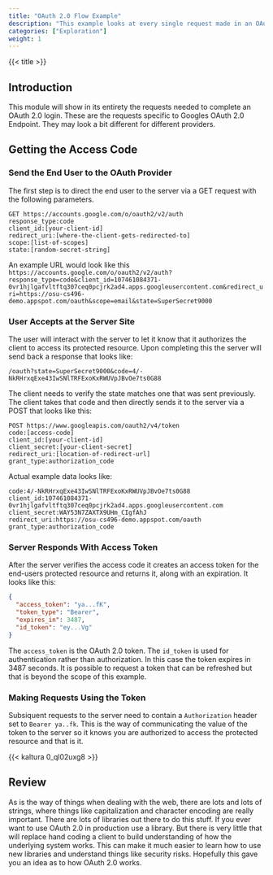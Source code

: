 ```yaml
---
title: "OAuth 2.0 Flow Example"
description: "This example looks at every single request made in an OAuth 2.0 Authentication process."
categories: ["Exploration"]
weight: 1
---
```

<!--- Make sure to fill out the title and description above, they will be used when generating lists of exploration topics -->
<!--- The weight above determines what order this will be shown among other exploration topics in this same folder, lower numbers are shown first. Start using at least multiples of 5, that way if you need to add a content page between existing ones there are enough open weights to do so. They are integers only -->

{{< title >}}
## Introduction
This module will show in its entirety the requests needed to complete an OAuth 2.0 login. These are the requests specific to Googles OAuth 2.0 Endpoint. They may look a bit different for different providers.

## Getting the Access Code

### Send the End User to the OAuth Provider
The first step is to direct the end user to the server via a GET request with the following parameters.

```http
GET https://accounts.google.com/o/oauth2/v2/auth
response_type:code
client_id:[your-client-id]
redirect_uri:[where-the-client-gets-redirected-to]
scope:[list-of-scopes]
state:[random-secret-string]
```
An example URL would look like this `https://accounts.google.com/o/oauth2/v2/auth?response_type=code&client_id=107461084371-0vr1hjlgafvltftq307ceq0pcjrk2ad4.apps.googleusercontent.com&redirect_uri=https://osu-cs496-demo.appspot.com/oauth&scope=email&state=SuperSecret9000`

### User Accepts at the Server Site
The user will interact with the server to let it know that it authorizes the client to access its protected resource. Upon completing this the server will send back a response that looks like:

```http
/oauth?state=SuperSecret9000&code=4/-NkRHrxqExe43IwSNlTRFExoKxRWUVpJBvOe7ts0G88
```

The client needs to verify the state matches one that was sent previously. The client takes that code and then directly sends it to the server via a POST that looks like this:

```http
POST https://www.googleapis.com/oauth2/v4/token
code:[access-code]
client_id:[your-client-id]
client_secret:[your-client-secret]
redirect_uri:[location-of-redirect-url]
grant_type:authorization_code
```

Actual example data looks like:
```http
code:4/-NkRHrxqExe43IwSNlTRFExoKxRWUVpJBvOe7ts0G88
client_id:107461084371-0vr1hjlgafvltftq307ceq0pcjrk2ad4.apps.googleusercontent.com
client_secret:WAY53N7ZAXTX9UHm_CIgfAhJ
redirect_uri:https://osu-cs496-demo.appspot.com/oauth
grant_type:authorization_code
```

### Server Responds With Access Token
After the server verifies the access code it creates an access token for the end-users protected resource and returns it, along with an expiration. It looks like this:

```json
{
  "access_token": "ya...fK",
  "token_type": "Bearer",
  "expires_in": 3487,
  "id_token": "ey...Vg"
}
```

The `access_token` is the OAuth 2.0 token. The `id_token` is used for authentication rather than authorization. In this case the token expires in 3487 seconds. It is possible to request a token that can be refreshed but that is beyond the scope of this example.

### Making Requests Using the Token
Subsiquent requests to the server need to contain a `Authorization` header set to `Bearer ya..fk`. This is the way of communicating the value of the token to the server so it knows you are authorized to access the protected resource and that is it.

{{< kaltura 0_ql02uxg8 >}}

## Review
As is the way of things when dealing with the web, there are lots and lots of strings, where things like capitalization and character encoding are really important. There are lots of libraries out there to do this stuff. If you ever want to use OAuth 2.0 in production use a library. But there is very little that will replace hand coding a client to build understanding of how the underlying system works. This can make it much easier to learn how to use new libraries and understand things like security risks. Hopefully this gave you an idea as to how OAuth 2.0 works.